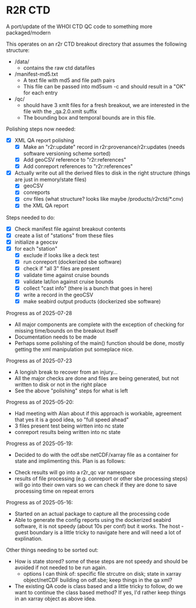# R2R CTD
A port/update of the WHOI CTD QC code to something more packaged/modern

This operates on an r2r CTD breakout directory that assumes the following structure:
* /data/
    * contains the raw ctd datafiles
* /manifest-md5.txt
    * A text file with md5 and file path pairs
    * This file can be passed into md5sum -c and should result in a "OK" for each entry
* /qc/
    * should have 3 xmlt files for a fresh breakout, we are interested in the file with the _qa.2.0.xmlt suffix
    * The bounding box and temporal bounds are in this file.

Polishing steps now needed:
- [X] XML QA report polishing
  - [X] Make an "r2r:update" record in r2r:provenance/r2r:updates (needs software versioning scheme sorted)
  - [X] Add geoCSV reference to "r2r:references"
  - [X] Add conreport references to "r2r:references"
- [X] Actually write out all the derived files to disk in the right structure (things are just in memory/state files)
  - [X] geoCSV
  - [X] conreports
  - [X] cnv files (what structure? looks like maybe /products/r2rctd/*.cnv)
  - [X] the XML QA report

Steps needed to do:
- [x] Check manifest file against breakout contents
- [x] create a list of "stations" from these files
- [X] initialize a geocsv
- [X] for each "station"
  - [X] exclude if looks like a deck test
  - [X] run conreport (dockerized sbe software)
  - [X] check if "all 3" files are present
  - [X] validate time against cruise bounds
  - [X] validate lat/lon against cruise bounds
  - [X] collect "cast info" (there is a bunch that goes in here)
  - [X] write a record in the geoCSV
  - [X] make seabird output products (dockerized sbe software)

Progress as of 2025-07-28
* All major components are complete with the exception of checking for missing time/bounds on the breakout itself
* Documentation needs to be made
* Perhaps some polishing of the main() function should be done, mostly getting the xml manipulation put someplace nice.

Progress as of 2025-07-23
* A longish break to recover from an injury...
* All the major checks are done and files are being generated, but not written to disk or not in the right place
* See the above "polishing" steps for what is left

Progress as of 2025-05-20:
* Had meeting with Alan about if this approach is workable, agreement that yes it is a good idea, so "full speed ahead"
* 3 files present test being wirtten into nc state
* conreport results being written into nc state

Progress as of 2025-05-19:
* Decided to do with the odf.sbe netCDF/xarray file as a container for state and implimenting this. Plan is as follows:
 - Check results will go into a r2r_qc var namespace
 - results of file processing (e.g. conreport or other sbe processing steps) will go into their own vars so we can check if they are done to save processing time on repeat errors

Progress as of 2025-05-16:
* Started on an actual package to capture all the processing code
* Able to generate the config reports using the dockerized seabird software, it is not speedy (about 10s per conf) but it works. The host - guest boundary is a little tricky to navigate here and will need a lot of explination.

Other things needing to be sorted out:
* How is state stored? some of these steps are not speedy and should be avoided if not needed to be run again.
  - options I can think of: specific file strcutre on disk; state in xarray object/netCDF building on odf.sbe; keep things in the qa xml?
* The existing QA code is class based and a little tricky to follow, do we want to continue the class based method? If yes, I'd rather keep things in an xarray object as above idea.